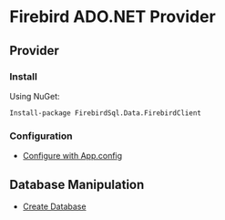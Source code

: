 # Firebird ADO.NET Provider

## Provider

### Install

Using NuGet:
```
Install-package FirebirdSql.Data.FirebirdClient
```

### Configuration

* [Configure with App.config](ApplicationSettings.md)

## Database Manipulation

* [Create Database](CreateDatabase.md)

